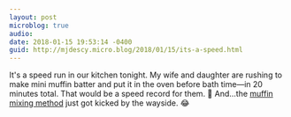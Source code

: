 ```yaml
---
layout: post
microblog: true
audio: 
date: 2018-01-15 19:53:14 -0400
guid: http://mjdescy.micro.blog/2018/01/15/its-a-speed.html
---
```

It's a speed run in our kitchen tonight. My wife and daughter are rushing to make mini muffin batter and put it in the oven before bath time—in 20 minutes total. That would be a speed record for them. 🏁 And…the [muffin mixing method](https://pastrychefonline.com/2009/01/27/the-muffin-method/) just got kicked by the wayside. 😂
